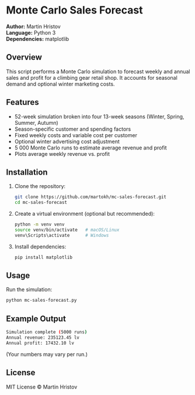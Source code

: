 # Monte Carlo Sales Forecast

**Author:** Martin Hristov    
**Language:** Python 3  
**Dependencies:** matplotlib

## Overview

This script performs a Monte Carlo simulation to forecast weekly and annual sales and profit for a climbing gear retail shop. It accounts for seasonal demand and optional winter marketing costs.

## Features

- 52-week simulation broken into four 13-week seasons (Winter, Spring, Summer, Autumn)  
- Season-specific customer and spending factors  
- Fixed weekly costs and variable cost per customer  
- Optional winter advertising cost adjustment  
- 5 000 Monte Carlo runs to estimate average revenue and profit  
- Plots average weekly revenue vs. profit

## Installation

1. Clone the repository:
   ```bash
   git clone https://github.com/martokh/mc-sales-forecast.git
   cd mc-sales-forecast
2. Create a virtual environment (optional but recommended):
   ```bash
   python -m venv venv
   source venv/bin/activate   # macOS/Linux
   venv\Scripts\activate      # Windows
3. Install dependencies:
   ```bash
   pip install matplotlib

## Usage

Run the simulation:
   ```bash
   python mc-sales-forecast.py
   ```

## Example Output
   ```bash
   Simulation complete (5000 runs)
   Annual revenue: 235123.45 lv
   Annual profit: 17432.10 lv
   ```

(Your numbers may vary per run.)

## License
MIT License © Martin Hristov
